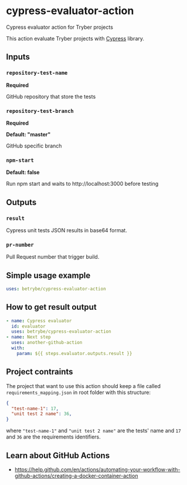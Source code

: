 # cypress-evaluator-action
Cypress evaluator action for Tryber projects

This action evaluate Tryber projects with [Cypress](https://www.npmjs.com/package/cypress) library.

## Inputs

### `repository-test-name`

**Required**

GitHub repository that store the tests

### `repository-test-branch`

**Required**

**Default: "master"**

GitHub specific branch

### `npm-start`

**Default: false**

Run npm start and waits to http://localhost:3000 before testing

## Outputs

### `result`

Cypress unit tests JSON results in base64 format.

### `pr-number`

Pull Request number that trigger build.

## Simple usage example
```yml
uses: betrybe/cypress-evaluator-action
```

## How to get result output
```yml
- name: Cypress evaluator
  id: evaluator
  uses: betrybe/cypress-evaluator-action
- name: Next step
  uses: another-github-action
  with:
    param: ${{ steps.evaluator.outputs.result }}
```

## Project contraints

The project that want to use this action should keep a file called `requirements_mapping.json` in root folder with this structure:

```json
{
  "test-name-1": 17,
  "unit test 2 name": 36,
}
```

where `"test-name-1"` and `"unit test 2 name"` are the tests' name and `17` and `36` are the requirements identifiers.

## Learn about GitHub Actions

- https://help.github.com/en/actions/automating-your-workflow-with-github-actions/creating-a-docker-container-action
